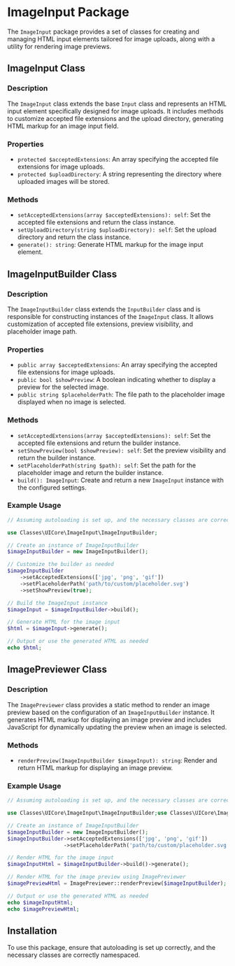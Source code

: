 # ImageInput Package

The `ImageInput` package provides a set of classes for creating and managing HTML input elements tailored for image uploads, along with a utility for rendering image previews.

## ImageInput Class

### Description

The `ImageInput` class extends the base `Input` class and represents an HTML input element specifically designed for image uploads. It includes methods to customize accepted file extensions and the upload directory, generating HTML markup for an image input field.

### Properties

- `protected $acceptedExtensions`: An array specifying the accepted file extensions for image uploads.
- `protected $uploadDirectory`: A string representing the directory where uploaded images will be stored.

### Methods

- `setAcceptedExtensions(array $acceptedExtensions): self`: Set the accepted file extensions and return the class instance.
- `setUploadDirectory(string $uploadDirectory): self`: Set the upload directory and return the class instance.
- `generate(): string`: Generate HTML markup for the image input element.

## ImageInputBuilder Class

### Description

The `ImageInputBuilder` class extends the `InputBuilder` class and is responsible for constructing instances of the `ImageInput` class. It allows customization of accepted file extensions, preview visibility, and placeholder image path.

### Properties

- `public array $acceptedExtensions`: An array specifying the accepted file extensions for image uploads.
- `public bool $showPreview`: A boolean indicating whether to display a preview for the selected image.
- `public string $placeholderPath`: The file path to the placeholder image displayed when no image is selected.

### Methods

- `setAcceptedExtensions(array $acceptedExtensions): self`: Set the accepted file extensions and return the builder instance.
- `setShowPreview(bool $showPreview): self`: Set the preview visibility and return the builder instance.
- `setPlaceholderPath(string $path): self`: Set the path for the placeholder image and return the builder instance.
- `build(): ImageInput`: Create and return a new `ImageInput` instance with the configured settings.

### Example Usage

```php
// Assuming autoloading is set up, and the necessary classes are correctly namespaced

use Classes\UICore\ImageInput\ImageInputBuilder;

// Create an instance of ImageInputBuilder
$imageInputBuilder = new ImageInputBuilder();

// Customize the builder as needed
$imageInputBuilder
    ->setAcceptedExtensions(['jpg', 'png', 'gif'])
    ->setPlaceholderPath('path/to/custom/placeholder.svg')
    ->setShowPreview(true);

// Build the ImageInput instance
$imageInput = $imageInputBuilder->build();

// Generate HTML for the image input
$html = $imageInput->generate();

// Output or use the generated HTML as needed
echo $html;
```

## ImagePreviewer Class

### Description

The `ImagePreviewer` class provides a static method to render an image preview based on the configuration of an `ImageInputBuilder` instance. It generates HTML markup for displaying an image preview and includes JavaScript for dynamically updating the preview when an image is selected.

### Methods

- `renderPreview(ImageInputBuilder $imageInput): string`: Render and return HTML markup for displaying an image preview.

### Example Usage

```php
// Assuming autoloading is set up, and the necessary classes are correctly namespaced

use Classes\UICore\ImageInput\ImageInputBuilder;use Classes\UICore\ImageInput\ImagePreviewer;

// Create an instance of ImageInputBuilder
$imageInputBuilder = new ImageInputBuilder();
$imageInputBuilder->setAcceptedExtensions(['jpg', 'png', 'gif'])
                  ->setPlaceholderPath('path/to/custom/placeholder.svg');

// Render HTML for the image input
$imageInputHtml = $imageInputBuilder->build()->generate();

// Render HTML for the image preview using ImagePreviewer
$imagePreviewHtml = ImagePreviewer::renderPreview($imageInputBuilder);

// Output or use the generated HTML as needed
echo $imageInputHtml;
echo $imagePreviewHtml;
```

## Installation

To use this package, ensure that autoloading is set up correctly, and the necessary classes are correctly namespaced.

